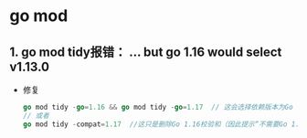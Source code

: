# go mod

## 1. go mod tidy报错： ... but go 1.16 would select v1.13.0

- 修复

  ```go
  go mod tidy -go=1.16 && go mod tidy -go=1.17  // 这会选择依赖版本为Go 1.16，然后选择Go 1.17 
  // 或者
  go mod tidy -compat=1.17  //这只是删除Go 1.16校验和（因此提示“不需要Go 1.16的再现性”）。
  ```

  
